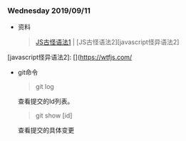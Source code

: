 ### Wednesday 2019/09/11

- 资料
    
	> [JS古怪语法1][javascript怪异语法1] | [JS古怪语法2][javascript怪异语法2]

[javascript怪异语法1]:  http://bonsaiden.github.io/JavaScript-Garden/zh/
[javascript怪异语法2]: [](https://wtfjs.com/

- git命令
	> git log
	
	查看提交的Id列表。

	> git show [id]
	
	查看提交的具体变更
